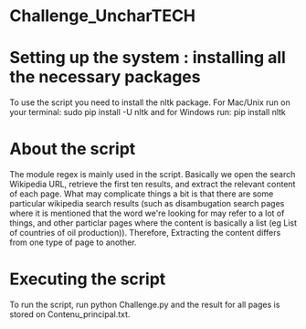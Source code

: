 # Challenge_UncharTECH
# Setting up the system : installing all the necessary packages
To use the script you need to install the nltk package. For Mac/Unix run on your terminal: sudo pip install -U nltk and for Windows run: pip install nltk

# About the script

The module regex is mainly used in the script. Basically we open the search Wikipedia URL, retrieve the first ten results, and extract the relevant content of each page. What may complicate things a bit is that there are some particular wikipedia search results (such as disambugation search pages where it is mentioned that the word we're looking for may refer to a lot of things, and other particlar pages where the content is basically a list (eg List of countries of oil production)). Therefore, Extracting the content differs from one type of page to another.

# Executing the script

To run the script, run python Challenge.py and the result for all pages is stored on Contenu_principal.txt. 


